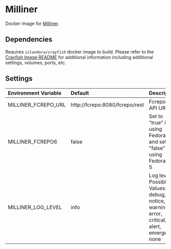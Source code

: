 # Milliner

Docker image for [Milliner].

## Dependencies

Requires `islandora/crayfish` docker image to build. Please refer to the
[Crayfish Image README](../crayfish/README.md) for additional information including
additional settings, volumes, ports, etc.

## Settings

| Environment Variable | Default                        | Description                                                                                       |
| :------------------- | :----------------------------- | :------------------------------------------------------------------------------------------------ |
| MILLINER_FCREPO_URL  | http://fcrepo:8080/fcrepo/rest | Fcrepo Rest API URL                                                                               |
| MILLINER_FCREPO6     | false                          | Set to "true" if using Fedora 6 and set to "false" if using  Fedora 4 or 5                        |
| MILLINER_LOG_LEVEL   | info                           | Log level. Possible Values: debug, info, notice, warning, error, critical, alert, emergency, none |

[Milliner]: https://github.com/Islandora/Crayfish/tree/main/Milliner
